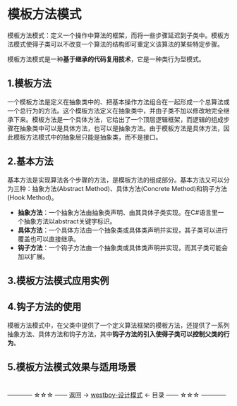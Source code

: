 # 模板方法模式

模板方法模式：定义一个操作中算法的框架，而将一些步骤延迟到子类中。模板方法模式使得子类可以不改变一个算法的结构即可重定义该算法的某些特定步骤。

模板方法模式是一种**基于继承的代码复用技术**，它是一种类行为型模式。

## 1.模板方法

一个模板方法是定义在抽象类中的、把基本操作方法组合在一起形成一个总算法或一个总行为的方法。这个模板方法定义在抽象类中，并由子类不加以修改地完全继承下来。模板方法是一个具体方法，它给出了一个顶层逻辑框架，而逻辑的组成步骤在抽象类中可以是具体方法，也可以是抽象方法。由于模板方法是具体方法，因此模板方法模式中的抽象层只能是抽象类，而不是接口。

## 2.基本方法
 
基本方法是实现算法各个步骤的方法，是模板方法的组成部分。基本方法又可以分为三种：抽象方法(Abstract Method)、具体方法(Concrete Method)和钩子方法(Hook Method)。

* **抽象方法**：一个抽象方法由抽象类声明、由其具体子类实现。在C#语言里一个抽象方法以abstract关键字标识。
* **具体方法**：一个具体方法由一个抽象类或具体类声明并实现，其子类可以进行覆盖也可以直接继承。
* **钩子方法**：一个钩子方法由一个抽象类或具体类声明并实现，而其子类可能会加以扩展。

## 3.模板方法模式应用实例

## 4.钩子方法的使用

模板方法模式中，在父类中提供了一个定义算法框架的模板方法，还提供了一系列抽象方法、具体方法和钩子方法，其中**钩子方法的引入使得子类可以控制父类的行为**。

## 5.模板方法模式效果与适用场景

#

———— ☆☆☆ —— 返回 -> [westboy-设计模式](index.md) <- 目录 —— ☆☆☆ ————